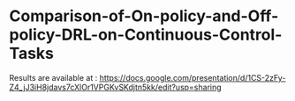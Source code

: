 # Comparison-of-On-policy-and-Off-policy-DRL-on-Continuous-Control-Tasks

Results are available at : https://docs.google.com/presentation/d/1CS-2zFy-Z4_jJ3iH8jdavs7cXlOr1VPGKvSKdjtn5kk/edit?usp=sharing
